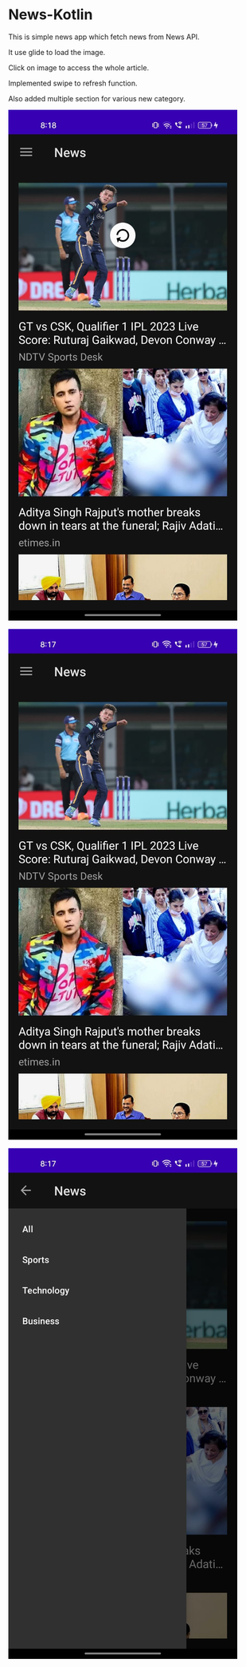 # News-Kotlin
This is simple news app which fetch news from News API.

It use glide to load the image.

Click on image to access the whole article.

Implemented swipe to refresh function.

Also added multiple section for various new category.


![Swipe Reload](https://github.com/MrLakshay/News-Kotlin/blob/d73015849ebbb70929cf7f1c8fe048638bb03656/Screenshots/WhatsApp%20Image%202023-05-24%20at%208.18.26%20PM.jpeg)

![Screen](https://github.com/MrLakshay/News-Kotlin/blob/d73015849ebbb70929cf7f1c8fe048638bb03656/Screenshots/WhatsApp%20Image%202023-05-24%20at%208.18.27%20PM%202.jpeg)

![Side Menu](https://github.com/MrLakshay/News-Kotlin/blob/d73015849ebbb70929cf7f1c8fe048638bb03656/Screenshots/WhatsApp%20Image%202023-05-24%20at%208.18.27%20PM.jpeg)
